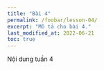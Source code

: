 ```yaml
---
title: "Bài 4"
permalink: /foobar/lesson-04/
excerpt: "Mô tả cho bài 4."
last_modified_at: 2022-06-21
toc: true
---
```


Nội dung tuần 4
